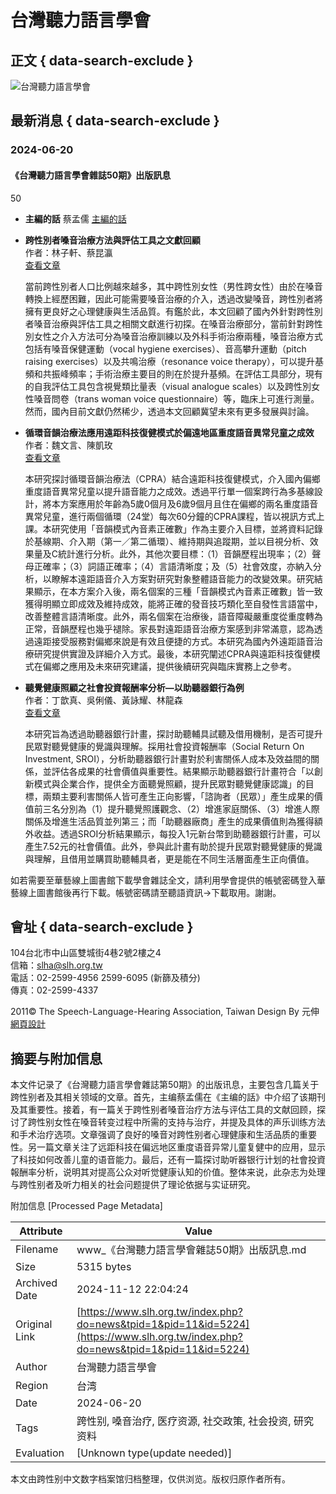 # 台灣聽力語言學會

## 正文 { data-search-exclude }


![台灣聽力語言學會](images/logo.jpg)

## 最新消息 { data-search-exclude }

### 2024-06-20

#### 《台灣聽力語言學會雜誌50期》出版訊息

50

- **主編的話**  蔡孟儒  [主編的話](https://www.airitilibrary.com/Publication/Information?publicationID=16060059&issueYear=2024&issueID=N202406180010&type=%E6%9C%9F%E5%88%8A&tabName=2)

- **跨性別者嗓音治療方法與評估工具之文獻回顧**  
  作者：林子軒、蔡昆瀛  
  [查看文章](https://www.airitilibrary.com/Article/Detail?DocID=16060059-N202406180010-00002)  

  當前跨性別者人口比例越來越多，其中跨性別女性（男性跨女性）由於在嗓音轉換上經歷困難，因此可能需要嗓音治療的介入，透過改變嗓音，跨性別者將擁有更良好之心理健康與生活品質。有鑑於此，本文回顧了國內外針對跨性別者嗓音治療與評估工具之相關文獻進行初探。在嗓音治療部分，當前針對跨性別女性之介入方法可分為嗓音治療訓練以及外科手術治療兩種，嗓音治療方式包括有嗓音保健運動（vocal hygiene exercises）、音高攀升運動（pitch raising exercises）以及共鳴治療（resonance voice therapy），可以提升基頻和共振峰頻率；手術治療主要目的則在於提升基頻。在評估工具部分，現有的自我評估工具包含視覺類比量表（visual analogue scales）以及跨性別女性嗓音問卷（trans woman voice questionnaire）等，臨床上可進行測量。然而，國內目前文獻仍然稀少，透過本文回顧冀望未來有更多發展與討論。

- **循環音韻治療法應用遠距科技復健模式於偏遠地區重度語音異常兒童之成效**  
  作者：魏文言、陳凱玫  
  [查看文章](https://www.airitilibrary.com/Article/Detail?DocID=16060059-N202406180010-00003)  

  本研究探討循環音韻治療法（CPRA）結合遠距科技復健模式，介入國內偏鄉重度語音異常兒童以提升語音能力之成效。透過平行單一個案跨行為多基線設計，將本方案應用於年齡為5歲0個月及6歲9個月且住在偏鄉的兩名重度語音異常兒童，進行兩個循環（24堂）每次60分鐘的CPRA課程，皆以視訊方式上課。本研究使用「音韻模式內音素正確數」作為主要介入目標，並將資料記錄於基線期、介入期（第一／第二循環）、維持期與追蹤期，並以目視分析、效果量及C統計進行分析。此外，其他次要目標：（1）音韻歷程出現率；（2）聲母正確率；（3）詞語正確率；（4）言語清晰度；及（5）社會效度，亦納入分析，以瞭解本遠距語音介入方案對研究對象整體語音能力的改變效果。研究結果顯示，在本方案介入後，兩名個案的三種「音韻模式內音素正確數」皆一致獲得明顯立即成效及維持成效，能將正確的發音技巧類化至自發性言語當中，改善整體言語清晰度。此外，兩名個案在治療後，語音障礙嚴重度從重度轉為正常，音韻歷程也幾乎褪除。家長對遠距語音治療方案感到非常滿意，認為透過遠距接受服務對偏鄉來說是有效且便捷的方式。本研究為國內外遠距語音治療研究提供實證及詳細介入方式。最後，本研究闡述CPRA與遠距科技復健模式在偏鄉之應用及未來研究建議，提供後續研究與臨床實務上之參考。

- **聽覺健康照顧之社會投資報酬率分析—以助聽器銀行為例**  
  作者：丁歆真、吳俐儀、黃詠耀、林龍森  
  [查看文章](https://www.airitilibrary.com/Article/Detail?DocID=16060059-N202406180010-00004)  

  本研究旨為透過助聽器銀行計畫，探討助聽輔具試聽及借用機制，是否可提升民眾對聽覺健康的覺識與理解。採用社會投資報酬率（Social Return On Investment, SROI），分析助聽器銀行計畫對於利害關係人成本及效益間的關係，並評估各成果的社會價值與重要性。結果顯示助聽器銀行計畫符合「以創新模式與企業合作，提供全方面聽覺照顧，提升民眾對聽覺健康認識」的目標，兩類主要利害關係人皆可產生正向影響，「諮詢者（民眾）」產生成果的價值前三名分別為（1）提升聽覺照護觀念、（2）增進家庭關係、（3）增進人際關係及增進生活品質並列第三；而「助聽器廠商」產生的成果價值則為獲得額外收益。透過SROI分析結果顯示，每投入1元新台幣到助聽器銀行計畫，可以產生7.52元的社會價值。此外，參與此計畫有助於提升民眾對聽覺健康的覺識與理解，且借用並購買助聽輔具者，更是能在不同生活層面產生正向價值。

如若需要至華藝線上圖書館下載學會雜誌全文，請利用學會提供的帳號密碼登入華藝線上圖書館後再行下載。帳號密碼請至聽語資訊→下載取用。謝謝。

## 會址 { data-search-exclude }

104台北市中山區雙城街4巷2號2樓之4  
信箱：slha@slh.org.tw  
電話：02-2599-4956 2599-6095 (新篩及積分)  
傳真：02-2599-4337  

2011© The Speech-Language-Hearing Association, Taiwan Design By 元伸[網頁設計](http://www.ozchamp.com/ "網頁設計")

## 摘要与附加信息

<!-- tcd_abstract -->
本文件记录了《台灣聽力語言學會雜誌第50期》的出版讯息，主要包含几篇关于跨性别者及其相关领域的文章。首先，主编蔡孟儒在《主编的話》中介绍了该期刊及其重要性。接着，有一篇关于跨性别者嗓音治疗方法与评估工具的文献回顾，探讨了跨性别女性在嗓音转变过程中所需的支持与治疗，并提及具体的声乐训练方法和手术治疗选项。文章强调了良好的嗓音对跨性别者心理健康和生活品质的重要性。另一篇文章关注了远距科技在偏远地区重度语音异常儿童复健中的应用，显示了科技如何改善儿童的语音能力。最后，还有一篇探讨助听器银行计划的社會投資報酬率分析，说明其对提高公众对听觉健康认知的价值。整体来说，此杂志为处理与跨性别者及听力相关的社会问题提供了理论依据与实证研究。
<!-- tcd_abstract_end -->

附加信息 [Processed Page Metadata]

| Attribute       | Value                                  |
|-----------------|----------------------------------------|
| Filename        | www_《台灣聽力語言學會雜誌50期》出版訊息.md                             |
| Size            | 5315 bytes                           |
| Archived Date   | 2024-11-12 22:04:24                             |
| Original Link   | [https://www.slh.org.tw/index.php?do=news&tpid=1&pid=11&id=5224](https://www.slh.org.tw/index.php?do=news&tpid=1&pid=11&id=5224)                       |
| Author          | 台灣聽力語言學會                               |
| Region          | 台湾                               |
| Date            | 2024-06-20                                 |
| Tags            | 跨性别, 嗓音治疗, 医疗资源, 社交政策, 社会投资, 研究资料                                 |
| Evaluation            | [Unknown type(update needed)]                                 |
<!-- tcd_table_end -->

本文由跨性别中文数字档案馆归档整理，仅供浏览。版权归原作者所有。
